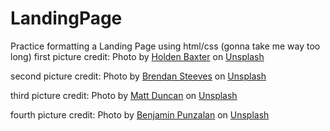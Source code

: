 # LandingPage
Practice formatting a Landing Page using html/css (gonna take me way too long)
first picture credit: Photo by <a href="https://unsplash.com/es/@hb5__?utm_source=unsplash&utm_medium=referral&utm_content=creditCopyText">Holden Baxter</a> on <a href="https://unsplash.com/s/photos/road?utm_source=unsplash&utm_medium=referral&utm_content=creditCopyText">Unsplash</a>

second picture credit: Photo by <a href="https://unsplash.com/@brendan_k_steeves?utm_source=unsplash&utm_medium=referral&utm_content=creditCopyText">Brendan Steeves</a> on <a href="https://unsplash.com/s/photos/road?utm_source=unsplash&utm_medium=referral&utm_content=creditCopyText">Unsplash</a>

third picture credit: Photo by <a href="https://unsplash.com/@foxxmd?utm_source=unsplash&utm_medium=referral&utm_content=creditCopyText">Matt Duncan</a> on <a href="https://unsplash.com/s/photos/road?utm_source=unsplash&utm_medium=referral&utm_content=creditCopyText">Unsplash</a>

fourth picture credit: Photo by <a href="https://unsplash.com/@benjaminpunzalan?utm_source=unsplash&utm_medium=referral&utm_content=creditCopyText">Benjamin Punzalan</a> on <a href="https://unsplash.com/collections/606116/road?utm_source=unsplash&utm_medium=referral&utm_content=creditCopyText">Unsplash</a>
  